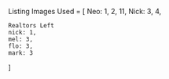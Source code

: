 Listing Images Used = [
    Neo: 1, 2, 11, 
    Nick: 3, 4, 
    
    Realtors Left
    nick: 1,
    mel: 3,
    flo: 3,
    mark: 3
]
